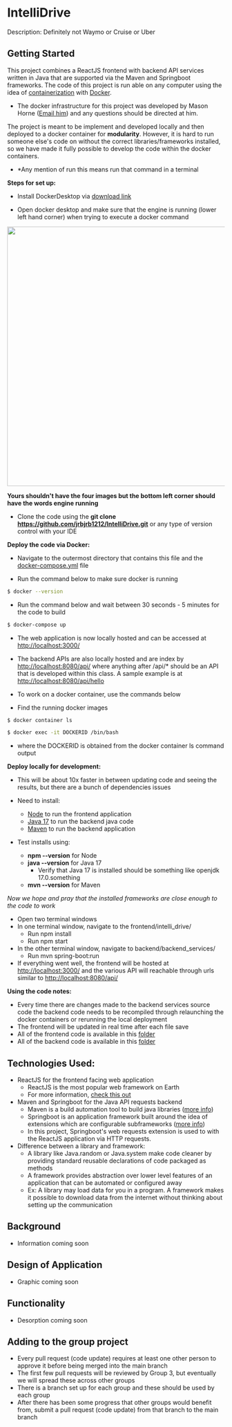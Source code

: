 # IntelliDrive
Description: Definitely not Waymo or Cruise or Uber


## Getting Started
This project combines a ReactJS frontend with backend API services written in Java that are supported via the Maven and Springboot frameworks. The code of this project is run able on any computer using the idea of [containerization](https://www.checkpoint.com/cyber-hub/cloud-security/what-is-container-security/what-is-containerization/#:~:text=Containerization%20is%20a%20type%20of,and%20highly%20conducive%20to%20automation.) with [Docker](https://docs.docker.com/get-started/overview/). 
- The docker infrastructure for this project was developed by Mason Horne ([Email him](https://www.youtube.com/watch?v=dQw4w9WgXcQ&pp=ygUJcmljayByb2xs)) and any questions should be directed at him.

The project is meant to be implement and developed locally and then deployed to a docker container for **modularity**. However, it is hard to run someone else's code on without the correct libraries/frameworks installed, so we have made it fully possible to develop the code within the docker containers.
- *Any mention of run this means run that command in a terminal

**Steps for set up:**

- Install DockerDesktop via [download link](https://www.docker.com/products/docker-desktop/)

- Open docker desktop and make sure that the engine is running (lower left hand corner) when trying to execute a docker command

<p align="center"><img width="600" src="https://github.com/jrbjrb1212/IntelliDrive/blob/main/README_Images/docker_example.png?raw=true"></p>

**Yours shouldn't have the four images but the bottom left corner should have the words engine running**

- Clone the code using the **git clone https://github.com/jrbjrb1212/IntelliDrive.git** or any type of version control with your IDE

**Deploy the code via Docker:**
- Navigate to the outermost directory that contains this file and the [docker-compose.yml](https://github.com/jrbjrb1212/IntelliDrive/blob/main/README.md) file 

- Run the command below to make sure docker is running
```sh
$ docker --version
```

- Run the command below and wait between 30 seconds - 5 minutes for the code to build
```sh
$ docker-compose up
```

- The web application is now locally hosted and can be accessed at [http://localhost:3000/](http://localhost:3000/)

- The backend APIs are also locally hosted and are index by [http://localhost:8080/api/](http://localhost:8080/api/) where anything after /api/* should be an API that is developed within this class. A sample example is at [http://localhost:8080/api/hello](http://localhost:8080/api/hello) 

- To work on a docker container, use the commands below
- Find the running docker images
```sh
$ docker container ls
```
```sh
$ docker exec -it DOCKERID /bin/bash
```
- where the DOCKERID is obtained from the docker container ls command output

**Deploy locally for development:**
- This will be about 10x faster in between updating code and seeing the results, but there are a bunch of dependencies issues

- Need to install:
    - [Node](https://nodejs.org/en/download) to run the frontend application
    - [Java 17](https://www.oracle.com/java/technologies/javase/jdk17-archive-downloads.html) to run the backend java code
    - [Maven](https://maven.apache.org/download.cgi) to run the backend application
- Test installs using:
    - **npm --version** for Node
    - **java --version** for Java 17
        - Verify that Java 17 is installed should be something like openjdk 17.0.something
    - **mvn --version** for Maven

*Now we hope and pray that the installed frameworks are close enough to the code to work*
- Open two terminal windows
- In one terminal window, navigate to the frontend/intelli_drive/
    - Run npm install
    - Run npm start
- In the other terminal window, navigate to backend/backend_services/
    - Run mvn spring-boot:run
- If everything went well, the frontend will be hosted at [http://localhost:3000/](http://localhost:3000/) and the various API will reachable through urls similar to [http://localhost:8080/api/](http://localhost:8080/api/)


**Using the code notes:**
- Every time there are changes made to the backend services source code the backend code needs to be recompiled through relaunching the docker containers or rerunning the local deployment
- The frontend will be updated in real time after each file save
- All of the frontend code is available in this [folder](https://github.com/jrbjrb1212/IntelliDrive/tree/main/frontend/intelli_drive/src)
- All of the backend code is available in this [folder](https://github.com/jrbjrb1212/IntelliDrive/tree/main/backend/backend_services/src/main/java/com/vers1/backend_services)

## Technologies Used:
- ReactJS for the frontend facing web application
    - ReactJS is the most popular web framework on Earth
    - For more information, [check this out](https://legacy.reactjs.org/tutorial/tutorial.html)
- Maven and Springboot for the Java API requests backend
    - Maven is a build automation tool to build java libraries ([more info](https://maven.apache.org/what-is-maven.html))
    - Springboot is an application framework built around the idea of extensions which are configurable subframeworks ([more info](https://spring.io/guides/gs/spring-boot/))
    - In this project, Springboot's web requests extension is used to with the ReactJS application via HTTP requests. 
- Difference between a library and framework:
    - A library like Java.random or Java.system make code cleaner by providing standard reusable declarations of code packaged as methods
    - A framework provides abstraction over lower level features of an application that can be automated or configured away
    - Ex: A library may load data for you in a program. A framework makes it possible to download data from the internet without thinking about setting up the communication

## Background
- Information coming soon

## Design of Application
- Graphic coming soon


## Functionality
-  Desorption coming soon

## Adding to the group project
- Every pull request (code update) requires at least one other person to approve it before being merged into the main branch
- The first few pull requests will be reviewed by Group 3, but eventually we will spread these across other groups
- There is a branch set up for each group and these should be used by each group
- After there has been some progress that other groups would benefit from, submit a pull request (code update) from that branch to the main branch
